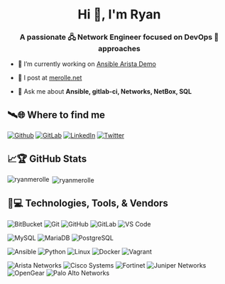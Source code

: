 
<h1 align="center">Hi 👋, I'm Ryan</h1>
<h3 align="center">A passionate 🖧 Network Engineer focused on DevOps 🚀 approaches</h3>

- 🔨 I’m currently working on [Ansible Arista Demo](https://gitlab.com/ryanmerolle/avd-demo/-/tree/ryan-v2/group_vars)

- 📝 I post at [merolle.net](merolle.net)

- 💬 Ask me about **Ansible, gitlab-ci, Networks, NetBox, SQL**

## 🛰️🌐 Where to find me

[![Github](https://img.shields.io/badge/GitHub-100000?style=for-the-badge&logo=github&logoColor=white)](https://github.com/ryanmerolle)
[![GitLab](https://img.shields.io/badge/GitLab-330F63?style=for-the-badge&logo=gitlab&logoColor=white)](https://gitlab.com/ryanmerolle)
[![LinkedIn](https://img.shields.io/badge/LinkedIn-0077B5?style=for-the-badge&logo=linkedin&logoColor=white)](https://twitter.com/ryanmerolle)
[![Twitter](https://img.shields.io/badge/Twitter-1DA1F2?style=for-the-badge&logo=twitter&logoColor=white)](https://www.linkedin.com/in/ryanmerolle/)

## 📈🏆 GitHub Stats

<p><img align="left" src="https://github-readme-stats.vercel.app/api/top-langs?username=ryanmerolle&show_icons=true&locale=en&layout=compact" alt="ryanmerolle" /></p>

<p>&nbsp;<img align="center" src="https://github-readme-stats.vercel.app/api?username=ryanmerolle&show_icons=true&locale=en" alt="ryanmerolle" /></p>

## 🚀💻 Technologies, Tools, & Vendors

  ![BitBucket](https://img.shields.io/badge/-BitBucket-darkblue?style=flat-square&logo=bitbucket)
  ![Git](https://img.shields.io/badge/-Git-F05032?style=flat-square&logo=git&logoColor=white)
  ![GitHub](https://img.shields.io/badge/-GitHub-100000?style=flat-square&logo=github)
  ![GitLab](https://img.shields.io/badge/-GitLab-330F63?style=flat-square&logo=gitlab)
  ![VS Code](https://img.shields.io/badge/-VS%20Code-007ACC?style=flat-square&logo=visual-studio-code)
  
  ![MySQL](https://img.shields.io/badge/-MySQL-4479A1?style=flat-square&logo=mysql&logoColor=white)
  ![MariaDB](https://img.shields.io/badge/MariaDB-003545?style=flat-square&logo=mariadb)
  ![PostgreSQL](https://img.shields.io/badge/PostgreSQL-316192?style=flat-square&logo=postgresql)

  ![Ansible](https://img.shields.io/badge/Ansible-EE0000?style=flat-square&logo=ansible)
  ![Python](https://img.shields.io/badge/Python-3776AB?style=flat-square&logo=python&logoColor=white)
  ![Linux](https://img.shields.io/badge/Linux-black?style=flat-square&logo=linux&logoColor=white)
  ![Docker](https://img.shields.io/badge/Docker-2496ED?style=flat-square&logo=docker&logoColor=white)
  ![Vagrant](https://img.shields.io/badge/Vagrant-1868F2?style=flat-square&logo=vagrant)

  ![Arista Networks](https://img.shields.io/badge/Arista_Networks-225091?style=flat-square)
  ![Cisco Systems](https://img.shields.io/badge/Cisco_Systems-1BA0D7?style=flat-square)
  ![Fortinet](https://img.shields.io/badge/Fortinet-blue?style=flat-square)
  ![Juniper Networks](https://img.shields.io/badge/Juniper_Networks-gray?style=flat-square&logoColor=white)
  ![OpenGear](https://img.shields.io/badge/OpenGear-red?style=flat-square&logoColor=white)
  ![Palo Alto Networks](https://img.shields.io/badge/Palo_Alto_Networks-orange?style=flat-square)

